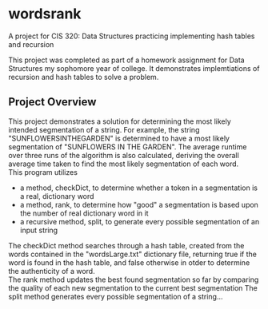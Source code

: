 # wordsrank
A project for CIS 320: Data Structures practicing implementing hash tables and recursion

This project was completed as part of a homework assignment for Data Structures my sophomore year of college. It demonstrates implemtiations of recursion and hash tables to solve a problem.

## Project Overview
This project demonstrates a solution for determining the most likely intended segmentation of a string. For example, the string "SUNFLOWERSINTHEGARDEN" is determined to have a most likely segmentation of "SUNFLOWERS IN THE GARDEN". The average runtime over three runs of the algorithm is also calculated, deriving the overall average time taken to find the most likely segmentation of each word.  
This program utilizes 
- a method, checkDict, to determine whether a token in a segmentation is a real, dictionary word
- a method, rank, to determine how "good" a segmentation is based upon the number of real dictionary word in it
- a recursive method, split, to generate every possible segmentation of an input string

The checkDict method searches through a hash table, created from the words contained in the "wordsLarge.txt" dictionary file, returning true if the word is found in the hash table, and false otherwise in otder to determine the authenticity of a word.  
The rank method updates the best found segmentation so far by comparing the quality of each new segmentation to the current best segmentation
The split method generates every possible segmentation of a string...
